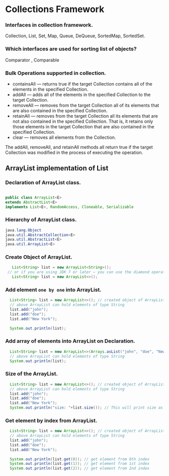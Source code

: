 # Collections Framework
### Interfaces in collection framework.
Collection, List, Set, Map, Queue, DeQueue, SortedMap, SortedSet.
### Which interfaces are used for sorting list of objects?
Comparator , Comparable
### Bulk Operations supported in collection.

* containsAll — returns true if the target Collection contains all of the elements in the specified Collection.
* addAll — adds all of the elements in the specified Collection to the target Collection.
* removeAll — removes from the target Collection all of its elements that are also contained in the specified Collection.
* retainAll — removes from the target Collection all its elements that are not also contained in the specified Collection. That is, it retains only those elements in the target Collection that are also contained in the specified Collection.
* clear — removes all elements from the Collection.

The addAll, removeAll, and retainAll methods all return true if the target Collection was modified in the process of executing the operation.

## ArrayList implementation of List
### Declaration of ArrayList class.
```java

public class ArrayList<E>
extends AbstractList<E>
implements List<E>, RandomAccess, Cloneable, Serializable

```
### Hierarchy of ArrayList class.
````java
java.lang.Object
java.util.AbstractCollection<E>
java.util.AbstractList<E>
java.util.ArrayList<E>
````
### Create Object of ArrayList.
````java
   List<String> list = new ArrayList<String>();
 // or if you are using JDK 7 or later — you can use the diamond operator:
   List<String> list = new ArrayList<>();
````
### Add element `one by one` into ArrayList.
````java
  List<String> list = new ArrayList<>(); // created object of ArrayList
  // above ArrayList can hold elements of type String
  list.add("john");
  list.add("doe");
  list.add("New York");
  
  System.out.println(list);
````
### Add array of elements into ArrayList on Declaration.
````java
  List<String> list = new ArrayList<>(Arrays.asList("john", "doe", "New York")); // created object of ArrayList
  // above ArrayList can hold elements of type String
  System.out.println(list);
````
### Size of the ArrayList.
````java
  List<String> list = new ArrayList<>(); // created object of ArrayList
  // above ArrayList can hold elements of type String
  list.add("john");
  list.add("doe");
  list.add("New York");
  System.out.println("size: "+list.size()); // This will print size as 3
````
### Get element by index from ArrayList.
````java
  List<String> list = new ArrayList<>(); // created object of ArrayList
  // above ArrayList can hold elements of type String
  list.add("john");
  list.add("doe");
  list.add("New York");
  
  System.out.println(list.get(0)); // get element from 0th index
  System.out.println(list.get(1)); // get element from 1st index
  System.out.println(list.get(2)); // get element from 2nd index
````
